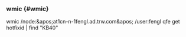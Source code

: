 ### wmic {#wmic}

wmic /node:&amp;apos;at1cn-n-1fengl.ad.trw.com&amp;apos; /user:fengl qfe get hotfixid | find &quot;KB40&quot;